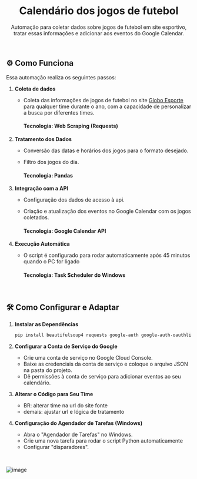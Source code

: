 <div align="center">
  <h1 align="center"> Calendário dos jogos de futebol </h1>
  <p> Automação para coletar dados sobre jogos de futebol em site esportivo, tratar essas informações e adicionar aos eventos do Google Calendar. </p>

  <br>
</div>


## ⚙️ Como Funciona
Essa automação realiza os seguintes passos:

1. **Coleta de dados**  
   - Coleta das informações de jogos de futebol no site [Globo Esporte](https://globoesporte.globo.com) para qualquer time durante o ano, com a capacidade de personalizar a busca por diferentes times.
     
     #### Tecnologia: Web Scraping (Requests)
  
2. **Tratamento dos Dados**  
   - Conversão das datas e horários dos jogos para o formato desejado.
   - Filtro dos jogos do dia.
     
      #### Tecnologia: Pandas
    
3. **Integração com a API**  
   - Configuração dos dados de acesso à api.
   - Criação e atualização dos eventos no Google Calendar com os jogos coletados.
     
     #### Tecnologia: Google Calendar API

4. **Execução Automática**  
   - O script é configurado para rodar automaticamente após 45 minutos quando o PC for ligado
   
     #### Tecnologia: Task Scheduler do Windows

<br>

## 🛠️ Como Configurar e Adaptar

1. **Instalar as Dependências**  
   ```bash
   pip install beautifulsoup4 requests google-auth google-auth-oauthlib google-auth-httplib2 google-api-python-client pandas

2. **Configurar a Conta de Serviço do Google**
    - Crie uma conta de serviço no Google Cloud Console.
    - Baixe as credenciais da conta de serviço e coloque o arquivo JSON na pasta do projeto.
    - Dê permissões à conta de serviço para adicionar eventos ao seu calendário.

3. **Alterar o Código para Seu Time**
    - BR: alterar time na url do site fonte
    - demais: ajustar url e lógica de tratamento

4. **Configuração do Agendador de Tarefas (Windows)**
    - Abra o "Agendador de Tarefas" no Windows.
    - Crie uma nova tarefa para rodar o script Python automaticamente
    - Configurar "disparadores".

<br>

 <img>![image](https://github.com/user-attachments/assets/3912def4-eb96-417a-b324-6599d11a499d)

